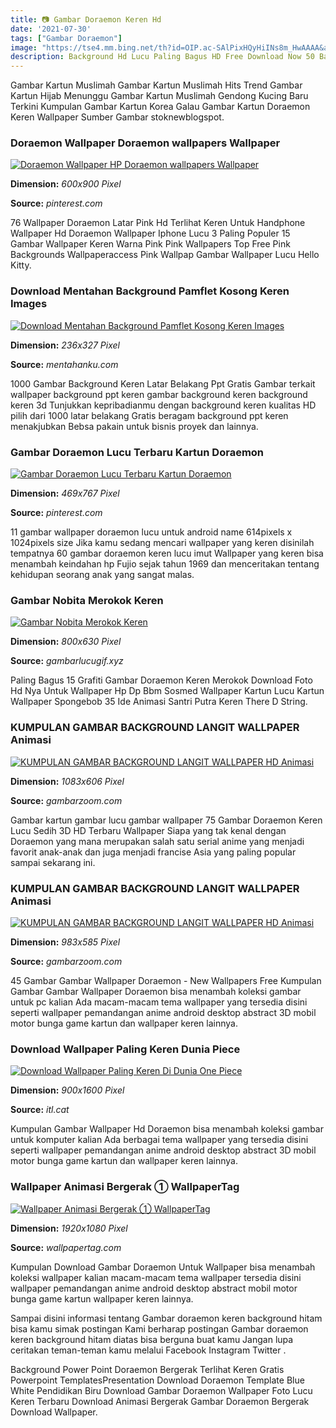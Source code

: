 ```yaml
---
title: 📷 Gambar Doraemon Keren Hd
date: '2021-07-30'
tags: ["Gambar Doraemon"]
image: "https://tse4.mm.bing.net/th?id=OIP.ac-SAlPixHQyHiINs8m_HwAAAA&amp;pid=15.1"
description: Background Hd Lucu Paling Bagus HD Free Download Now 50 Background Lucu Dan Wallpaper Imut Yang Gemesin Dan Menarik Download Now 100 Gambar Wallpaper Lucu Ba
---
```




Gambar Kartun Muslimah Gambar Kartun Muslimah Hits Trend Gambar Kartun Hijab Menunggu Gambar Kartun Muslimah Gendong Kucing Baru Terkini Kumpulan Gambar Kartun Korea Galau Gambar Kartun Doraemon Keren Wallpaper Sumber Gambar stoknewblogspot.



### Doraemon Wallpaper Doraemon wallpapers Wallpaper 

[![Doraemon Wallpaper HP  Doraemon wallpapers Wallpaper ](https://i.pinimg.com/736x/e8/e6/81/e8e6818eb6602a702ba2f5f1dc81c27d.jpg)](https://i.pinimg.com/736x/e8/e6/81/e8e6818eb6602a702ba2f5f1dc81c27d.jpg)


**Dimension:** _600x900 Pixel_ 

**Source:** _pinterest.com_ 


76 Wallpaper Doraemon Latar Pink Hd Terlihat Keren Untuk Handphone Wallpaper Hd Doraemon Wallpaper Iphone Lucu 3 Paling Populer 15 Gambar Wallpaper Keren Warna Pink Pink Wallpapers Top Free Pink Backgrounds Wallpaperaccess Pink Wallpap Gambar Wallpaper Lucu Hello Kitty.


### Download Mentahan Background Pamflet Kosong Keren Images 

[![Download Mentahan Background Pamflet Kosong Keren Images ](https://i.pinimg.com/236x/2d/2b/25/2d2b255e67cfe24a3908ff3d5b86873f.jpg)](https://i.pinimg.com/236x/2d/2b/25/2d2b255e67cfe24a3908ff3d5b86873f.jpg)


**Dimension:** _236x327 Pixel_ 

**Source:** _mentahanku.com_ 


1000 Gambar Background Keren Latar Belakang Ppt Gratis Gambar terkait wallpaper background ppt keren gambar background keren background keren 3d Tunjukkan kepribadianmu dengan background keren kualitas HD pilih dari 1000 latar belakang Gratis beragam background ppt keren menakjubkan Bebsa pakain untuk bisnis proyek dan lainnya.


### Gambar Doraemon Lucu Terbaru Kartun Doraemon 

[![Gambar Doraemon Lucu  Terbaru  Kartun Doraemon ](https://i.pinimg.com/originals/fd/44/5b/fd445b415b6d9ea225377040fc7ec946.jpg)](https://i.pinimg.com/originals/fd/44/5b/fd445b415b6d9ea225377040fc7ec946.jpg)


**Dimension:** _469x767 Pixel_ 

**Source:** _pinterest.com_ 


11 gambar wallpaper doraemon lucu untuk android name 614pixels x 1024pixels size Jika kamu sedang mencari wallpaper yang keren disinilah tempatnya 60 gambar doraemon keren lucu imut Wallpaper yang keren bisa menambah keindahan hp Fujio sejak tahun 1969 dan menceritakan tentang kehidupan seorang anak yang sangat malas.


### Gambar Nobita Merokok Keren

[![Gambar Nobita Merokok Keren](https://www.gambarlucugif.xyz/wp-content/uploads/2020/05/Terpopuler-30-Gambar-Cowok-Keren-Merokok-Kartun-in-2020-Doraemon-....jpg)](https://www.gambarlucugif.xyz/wp-content/uploads/2020/05/Terpopuler-30-Gambar-Cowok-Keren-Merokok-Kartun-in-2020-Doraemon-....jpg)


**Dimension:** _800x630 Pixel_ 

**Source:** _gambarlucugif.xyz_ 


Paling Bagus 15 Grafiti Gambar Doraemon Keren Merokok Download Foto Hd Nya Untuk Wallpaper Hp Dp Bbm Sosmed Wallpaper Kartun Lucu Kartun Wallpaper Spongebob 35 Ide Animasi Santri Putra Keren There D String.


### KUMPULAN GAMBAR BACKGROUND LANGIT WALLPAPER Animasi 

[![KUMPULAN GAMBAR BACKGROUND LANGIT WALLPAPER HD  Animasi ](https://3.bp.blogspot.com/-Ej5y8XNEmSQ/W8WkQEGWcoI/AAAAAAAAOZU/Vp9he9Br2IkAc6VZ1CE9GVAFNGSzXFERACLcBGAs/s1600/Gambar%2BBackground%2BLangit%2BSore%2BWallpaper%2BHD.JPG)](https://3.bp.blogspot.com/-Ej5y8XNEmSQ/W8WkQEGWcoI/AAAAAAAAOZU/Vp9he9Br2IkAc6VZ1CE9GVAFNGSzXFERACLcBGAs/s1600/Gambar%2BBackground%2BLangit%2BSore%2BWallpaper%2BHD.JPG)


**Dimension:** _1083x606 Pixel_ 

**Source:** _gambarzoom.com_ 


Gambar kartun gambar lucu gambar wallpaper 75 Gambar Doraemon Keren Lucu Sedih 3D HD Terbaru Wallpaper Siapa yang tak kenal dengan Doraemon yang mana merupakan salah satu serial anime yang menjadi favorit anak-anak dan juga menjadi francise Asia yang paling popular sampai sekarang ini.


### KUMPULAN GAMBAR BACKGROUND LANGIT WALLPAPER Animasi 

[![KUMPULAN GAMBAR BACKGROUND LANGIT WALLPAPER HD  Animasi ](https://3.bp.blogspot.com/-7eiUu1N5yAA/W8WnZ6ztDXI/AAAAAAAAOaY/tPxJpYwbnwgEFplSZ-2BvrZNmymsbI1gwCLcBGAs/s1600/Gambar%2BBackground%2BLangit%2BBiru%2BSinar%2BMatahari%2Bdi%2BAtas%2BPadang%2BRumput%2BHijau%2BWallpaper%2BHD.JPG)](https://3.bp.blogspot.com/-7eiUu1N5yAA/W8WnZ6ztDXI/AAAAAAAAOaY/tPxJpYwbnwgEFplSZ-2BvrZNmymsbI1gwCLcBGAs/s1600/Gambar%2BBackground%2BLangit%2BBiru%2BSinar%2BMatahari%2Bdi%2BAtas%2BPadang%2BRumput%2BHijau%2BWallpaper%2BHD.JPG)


**Dimension:** _983x585 Pixel_ 

**Source:** _gambarzoom.com_ 


45 Gambar Gambar Wallpaper Doraemon - New Wallpapers Free Kumpulan Gambar Gambar Wallpaper Doraemon bisa menambah koleksi gambar untuk pc kalian Ada macam-macam tema wallpaper yang tersedia disini seperti wallpaper pemandangan anime android desktop abstract 3D mobil motor bunga game kartun dan wallpaper keren lainnya.


### Download Wallpaper Paling Keren Dunia Piece 

[![Download Wallpaper Paling Keren Di Dunia  One Piece ](https://www.itl.cat/pngfile/big/292-2925519_wallpaper-paling-keren-di-dunia-one-piece-kaizoku.jpg)](https://www.itl.cat/pngfile/big/292-2925519_wallpaper-paling-keren-di-dunia-one-piece-kaizoku.jpg)


**Dimension:** _900x1600 Pixel_ 

**Source:** _itl.cat_ 


Kumpulan Gambar Wallpaper Hd Doraemon bisa menambah koleksi gambar untuk komputer kalian Ada berbagai tema wallpaper yang tersedia disini seperti wallpaper pemandangan anime android desktop abstract 3D mobil motor bunga game kartun dan wallpaper keren lainnya.


### Wallpaper Animasi Bergerak ① WallpaperTag

[![Wallpaper Animasi Bergerak ① WallpaperTag](https://wallpapertag.com/wallpaper/full/1/4/c/812040-wallpaper-animasi-bergerak-1920x1080-hd-for-mobile.jpg)](https://wallpapertag.com/wallpaper/full/1/4/c/812040-wallpaper-animasi-bergerak-1920x1080-hd-for-mobile.jpg)


**Dimension:** _1920x1080 Pixel_ 

**Source:** _wallpapertag.com_ 



Kumpulan Download Gambar Doraemon Untuk Wallpaper bisa menambah koleksi wallpaper kalian macam-macam tema wallpaper tersedia disini wallpaper pemandangan anime android desktop abstract mobil motor bunga game kartun wallpaper keren lainnya.


Sampai disini informasi tentang Gambar doraemon keren background hitam bisa kamu simak postingan Kami berharap postingan Gambar doraemon keren background hitam diatas bisa berguna buat kamu Jangan lupa ceritakan teman-teman kamu melalui Facebook Instagram Twitter .


Background Power Point Doraemon Bergerak Terlihat Keren Gratis Powerpoint TemplatesPresentation Download Doraemon Template Blue White Pendidikan Biru Download Gambar Doraemon Wallpaper Foto Lucu Keren Terbaru Download Animasi Bergerak Gambar Doraemon Bergerak Download Wallpaper.




